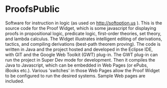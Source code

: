 # ProofsPublic
Software for instruction in logic (as used on http://softoption.us ). 
This is the source code for the Proof Widget, which is some javascript 
for displaying proofs in propositional logic, predicate logic, first-order 
theories, set theory, and lambda calculus. The Widget illustrates 
intelligent editing of derivations, tactics, and compiling derivations 
(best-path theorem proving). The code is written in Java and the project 
hosted and developed in the Eclipse IDE, with GIT and the Google Web Toolkit 
(GWT) plug-in. The GWT plug-in can run the project in Super Dev mode for 
development. Then it compiles the Java to Javascript, which can be embedded 
in Web Pages (or ePubs, iBooks etc.). Various 'switches' in those Web Pages 
allow the Proof Widget to be configured to run the desired systems. Sample 
Web pages are included.
